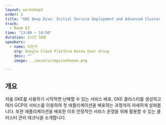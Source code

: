 ```yaml
---
layout: workshop2
order: 2
title: "GKE Deep Dive: Initial Service Deployment and Advanced Cluster Management"
track:
  - Room E3
time: "13:00 ~ 14:50"
duration: 1시간 50분
speakers:
  - name: 이민구
    org: Google Cloud Platform Korea User Group
    desc: ""
    image: ../assets/imgs/unknown.png

---
```


## 개요

처음 GKE를 사용하기 시작하면 난해할 수 있는 서비스 배포, GKE 클러스터를 생성하고 여러 GCP의 서비스를 이용하여 첫 애플리케이션을 배포하는 과정까지 자세하게 살펴봅니다. 또한 애플리케이션을 배포한 이후 안정적인 서비스 운영을 위해 활용할 수 있는 클러스터 관리 테크닉을 소개합니다.
